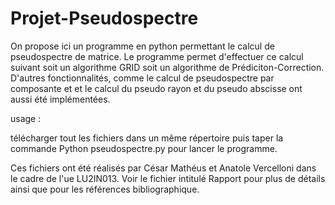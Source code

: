 # Projet-Pseudospectre

On propose ici un programme en python permettant le calcul de pseudospectre de matrice. Le programme permet d'effectuer ce calcul suivant soit un algorithme GRID soit un algorithme de Prédiciton-Correction. D'autres fonctionnalités, comme le calcul de pseudospectre par composante et et le calcul du pseudo rayon et du pseudo abscisse ont aussi été implémentées.

usage : 

télécharger tout les fichiers dans un même répertoire puis taper la commande Python pseudospectre.py pour lancer le programme.


Ces fichiers ont été réalisés par César Mathéus et Anatole Vercelloni dans le cadre de l'ue LU2IN013. Voir le fichier intitulé Rapport pour plus de détails ainsi que pour les références bibliographique.
